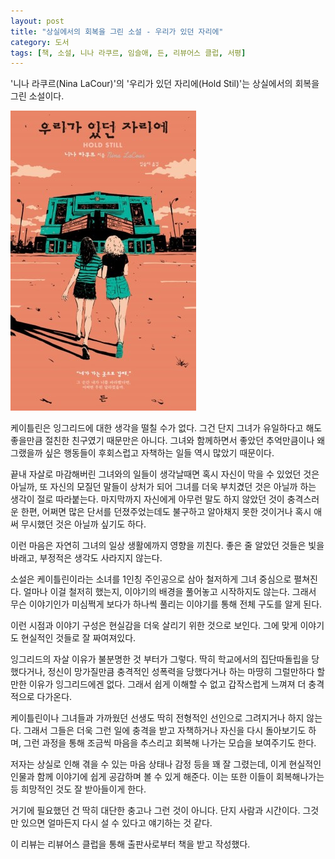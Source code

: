 ```yaml
---
layout: post
title: "상실에서의 회복을 그린 소설 - 우리가 있던 자리에"
category: 도서
tags: [책, 소설, 니나 라쿠르, 임슬애, 든, 리뷰어스 클럽, 서평]
---
```


'니나 라쿠르(Nina LaCour)'의
'우리가 있던 자리에(Hold Stil)'는
상실에서의 회복을 그린 소설이다.

![표지](/images/book/hold-still-book-h480.jpg)

케이틀린은 잉그리드에 대한 생각을 떨칠 수가 없다.
그건 단지 그녀가 유일하다고 해도 좋을만큼 절친한 친구였기 때문만은 아니다.
그녀와 함께하면서 좋았던 추억만큼이나
왜 그랬을까 싶은 행동들이 후회스럽고 자책하는 일들 역시 많았기 때문이다.

끝내 자살로 마감해버린 그녀와의 일들이 생각날때면
혹시 자신이 막을 수 있었던 것은 아닐까,
또 자신의 모질던 말들이 상처가 되어 그녀를 더욱 부치겼던 것은 아닐까 하는 생각이 절로 따라붙는다.
마지막까지 자신에게 아무런 말도 하지 않았던 것이 충격스러운 한편,
어쩌면 많은 단서를 던졌주었는데도 불구하고 알아채지 못한 것이거나
혹시 애써 무시했던 것은 아닐까 싶기도 하다.

이런 마음은 자연히 그녀의 일상 생활에까지 영향을 끼친다.
좋은 줄 알았던 것들은 빛을 바래고,
부정적은 생각도 사라지지 않는다.

소설은 케이틀린이라는 소녀를 1인칭 주인공으로 삼아 철저하게 그녀 중심으로 펼쳐진다.
얼마나 이걸 철저히 했는지, 이야기의 배경을 풀어놓고 시작하지도 않는다.
그래서 무슨 이야기인가 미심쩍게 보다가 하나씩 풀리는 이야기를 통해 전체 구도를 알게 된다.

이런 시점과 이야기 구성은 현실감을 더욱 살리기 위한 것으로 보인다.
그에 맞게 이야기도 현실적인 것들로 잘 짜여져있다.

잉그리드의 자살 이유가 불분명한 것 부터가 그렇다.
딱히 학교에서의 집단따돌립을 당했다거나,
정신이 망가질만큼 충격적인 성폭력을 당했다거나 하는
마땅히 그럴만하다 할만한 이유가 잉그리드에겐 없다.
그래서 쉽게 이해할 수 없고 갑작스럽게 느껴져 더 충격적으로 다가온다.

케이틀린이나 그녀들과 가까웠던 선생도 딱히 전형적인 선인으로 그려지거나 하지 않는다.
그래서 그들은 더욱 그런 일에 충격을 받고 자책하거나 자신을 다시 돌아보기도 하며,
그런 과정을 통해 조금씩 마음을 추스리고 회복해 나가는 모습을 보여주기도 한다.

저자는 상실로 인해 겪을 수 있는 마음 상태나 감정 등을 꽤 잘 그렸는데,
이게 현실적인 인물과 함께 이야기에 쉽게 공감하며 볼 수 있게 해준다.
이는 또한 이들이 회복해나가는 등 희망적인 것도 잘 받아들이게 한다.

거기에 필요했던 건 딱히 대단한 충고나 그런 것이 아니다.
단지 사람과 시간이다.
그것만 있으면 얼마든지 다시 설 수 있다고 얘기하는 것 같다.



<div class="im im-info">
이 리뷰는 리뷰어스 클럽을 통해 출판사로부터 책을 받고 작성했다.
</div>
